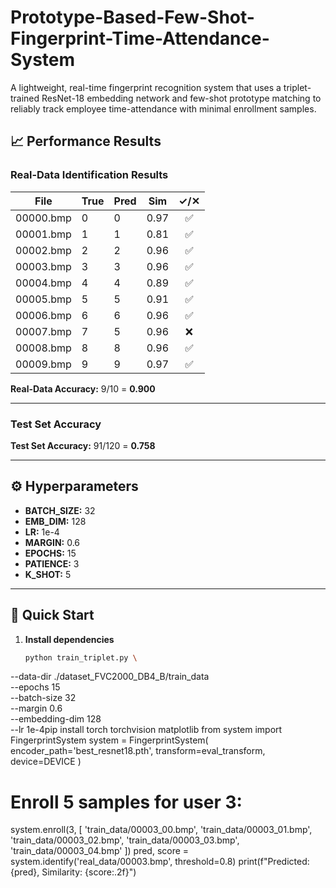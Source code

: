 # Prototype-Based-Few-Shot-Fingerprint-Time-Attendance-System
A lightweight, real-time fingerprint recognition system that uses a triplet-trained ResNet-18 embedding network and few-shot prototype matching to reliably track employee time-attendance with minimal enrollment samples.
## 📈 Performance Results

### Real-Data Identification Results

| File       | True | Pred | Sim  |  ✓/✕ |
| ---------- | ---- | ---- | ---- | :--: |
| 00000.bmp  |  0   |  0   | 0.97 |  ✅  |
| 00001.bmp  |  1   |  1   | 0.81 |  ✅  |
| 00002.bmp  |  2   |  2   | 0.96 |  ✅  |
| 00003.bmp  |  3   |  3   | 0.96 |  ✅  |
| 00004.bmp  |  4   |  4   | 0.89 |  ✅  |
| 00005.bmp  |  5   |  5   | 0.91 |  ✅  |
| 00006.bmp  |  6   |  6   | 0.96 |  ✅  |
| 00007.bmp  |  7   |  5   | 0.96 |  ❌  |
| 00008.bmp  |  8   |  8   | 0.96 |  ✅  |
| 00009.bmp  |  9   |  9   | 0.97 |  ✅  |

**Real-Data Accuracy:** 9/10 = **0.900**

---

### Test Set Accuracy

**Test Set Accuracy:** 91/120 = **0.758**

---

## ⚙️ Hyperparameters

- **BATCH_SIZE:** 32  
- **EMB_DIM:** 128  
- **LR:** 1e-4  
- **MARGIN:** 0.6  
- **EPOCHS:** 15  
- **PATIENCE:** 3  
- **K_SHOT:** 5  

---

## 🚀 Quick Start

1. **Install dependencies**  
   ```bash
   python train_triplet.py \
  --data-dir ./dataset_FVC2000_DB4_B/train_data \
  --epochs 15 \
  --batch-size 32 \
  --margin 0.6 \
  --embedding-dim 128 \
  --lr 1e-4pip install torch torchvision matplotlib
  from system import FingerprintSystem
system = FingerprintSystem(
  encoder_path='best_resnet18.pth',
  transform=eval_transform,
  device=DEVICE
)
# Enroll 5 samples for user 3:
system.enroll(3, [
  'train_data/00003_00.bmp',
  'train_data/00003_01.bmp',
  'train_data/00003_02.bmp',
  'train_data/00003_03.bmp',
  'train_data/00003_04.bmp'
])
pred, score = system.identify('real_data/00003.bmp', threshold=0.8)
print(f"Predicted: {pred}, Similarity: {score:.2f}")
